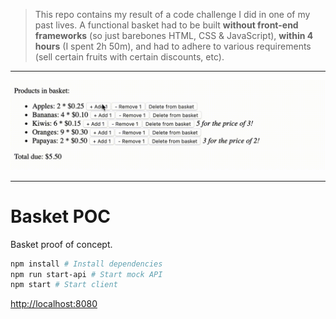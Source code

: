 > This repo contains my result of a code challenge I did in one of my past lives. A functional basket had to be built **without front-end frameworks** (so just barebones HTML, CSS & JavaScript), **within 4 hours** (I spent 2h 50m), and had to adhere to various requirements (sell certain fruits with certain discounts, etc).

---

![](basket-poc.gif)

---

# Basket POC

Basket proof of concept.

```bash
npm install # Install dependencies
npm run start-api # Start mock API
npm start # Start client
```

[http://localhost:8080](http://localhost:8080)
